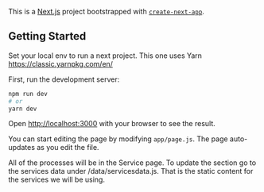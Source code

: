 This is a [Next.js](https://nextjs.org/) project bootstrapped with [`create-next-app`](https://github.com/vercel/next.js/tree/canary/packages/create-next-app).

## Getting Started

Set your local env to run a next project. This one uses Yarn https://classic.yarnpkg.com/en/

First, run the development server:

```bash
npm run dev
# or
yarn dev
```

Open [http://localhost:3000](http://localhost:3000) with your browser to see the result.

You can start editing the page by modifying `app/page.js`. The page auto-updates as you edit the file.

All of the processes will be in the Service page. To update the section go to the services data under /data/servicesdata.js. That is the static content for the services we will be using. 
